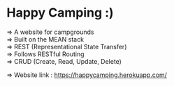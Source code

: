 # Happy Camping :)
=> A website for campgrounds  
=> Built on the MEAN stack  
=> REST (Representational State Transfer)  
=> Follows RESTful Routing  
=> CRUD (Create, Read, Update, Delete)  
  
=> Website link : https://happycamping.herokuapp.com/
